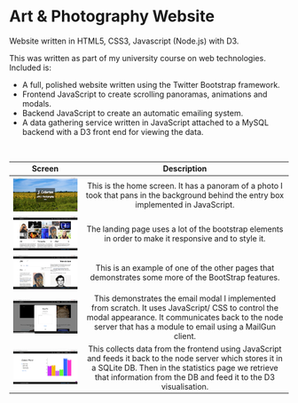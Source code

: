 # Art & Photography Website

Website written in HTML5, CSS3, Javascript (Node.js) with D3.

This was written as part of my university course on web technologies. Included is:

- A full, polished website written using the Twitter Bootstrap framework.
- Frontend JavaScript to create scrolling panoramas, animations and modals.
- Backend JavaScript to create an automatic emailing system.
- A data gathering service written in JavaScript attached to a MySQL backend with a D3 front end for viewing the data.

<br />

Screen	                   | Description  
:-------------------------:|:-------------------------:
![alt text](/README_Images/Home_Screen.png  "Home_Screem")  | This is the home screen. It has a panoram of a photo I took that pans in the background behind the entry box implemented in JavaScript.
![alt text](/README_Images/Landing_Page.png  "Landing_Page")  | The landing page uses a lot of the bootstrap elements in order to make it responsive and to style it.
![alt text](/README_Images/Art_Page.png  "Art_Page")  | This is an example of one of the other pages that demonstrates some more of the BootStrap features.
![alt text](/README_Images/Email_Modal.png  "Email_Modal")  | This demonstrates the email modal I implemented from scratch. It uses JavaScript/ CSS to control the modal appearance. It communicates back to the node server that has a module to email using a MailGun client.
![alt text](/README_Images/D3_Statistics_Page.png  "D3_Statistics_Page")  | This collects data from the frontend using JavaScript and feeds it back to the node server which stores it in a SQLite DB. Then in the statistics page we retrieve that information from the DB and feed it to the D3 visualisation.

